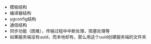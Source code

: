 * 模板结构
* 编译器结构
* ygconfig结构
* 通信结构
* 同步功能（困难），传输过程中中断处理，阻塞处理等
* 如果服务端没有uuid，而本地却有，那么用这个uuid创建服务端的文件夹
